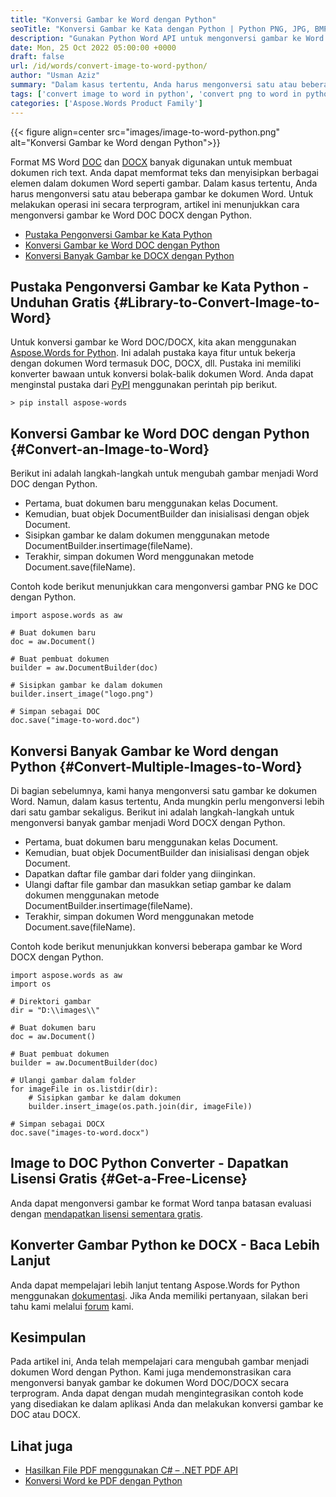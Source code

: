 ```yaml
---
title: "Konversi Gambar ke Word dengan Python"
seoTitle: "Konversi Gambar ke Kata dengan Python | Python PNG, JPG, BMP GIF ke Word | Asumsikan"
description: "Gunakan Python Word API untuk mengonversi gambar ke Word dengan Python. Konversi satu gambar atau beberapa gambar menjadi Word dengan Python."
date: Mon, 25 Oct 2022 05:00:00 +0000
draft: false
url: /id/words/convert-image-to-word-python/
author: "Usman Aziz"
summary: "Dalam kasus tertentu, Anda harus mengonversi satu atau beberapa gambar ke dokumen Word. Untuk melakukan operasi ini secara terprogram, artikel ini menunjukkan cara mengonversi gambar ke Word DOC DOCX dengan Python."
tags: ['convert image to word in python', 'convert png to word in python', 'convert jpg to word in python']
categories: ['Aspose.Words Product Family']
---
```


{{< figure align=center src="images/image-to-word-python.png" alt="Konversi Gambar ke Word dengan Python">}}

Format MS Word [DOC][1] dan [DOCX][9] banyak digunakan untuk membuat dokumen rich text. Anda dapat memformat teks dan menyisipkan berbagai elemen dalam dokumen Word seperti gambar. Dalam kasus tertentu, Anda harus mengonversi satu atau beberapa gambar ke dokumen Word. Untuk melakukan operasi ini secara terprogram, artikel ini menunjukkan cara mengonversi gambar ke Word DOC DOCX dengan Python.

* [Pustaka Pengonversi Gambar ke Kata Python](#Library-to-Convert-Image-to-Word)
* [Konversi Gambar ke Word DOC dengan Python](#Convert-an-Image-to-Word)
* [Konversi Banyak Gambar ke DOCX dengan Python](#Convert-Multiple-Images-to-Word)

## Pustaka Pengonversi Gambar ke Kata Python - Unduhan Gratis {#Library-to-Convert-Image-to-Word}

Untuk konversi gambar ke Word DOC/DOCX, kita akan menggunakan [Aspose.Words for Python][3]. Ini adalah pustaka kaya fitur untuk bekerja dengan dokumen Word termasuk DOC, DOCX, dll. Pustaka ini memiliki konverter bawaan untuk konversi bolak-balik dokumen Word. Anda dapat menginstal pustaka dari [PyPI][4] menggunakan perintah pip berikut.

```
> pip install aspose-words
```

## Konversi Gambar ke Word DOC dengan Python {#Convert-an-Image-to-Word}

Berikut ini adalah langkah-langkah untuk mengubah gambar menjadi Word DOC dengan Python.

* Pertama, buat dokumen baru menggunakan kelas Document.
* Kemudian, buat objek DocumentBuilder dan inisialisasi dengan objek Document.
* Sisipkan gambar ke dalam dokumen menggunakan metode DocumentBuilder.insertimage(fileName).
* Terakhir, simpan dokumen Word menggunakan metode Document.save(fileName).

Contoh kode berikut menunjukkan cara mengonversi gambar PNG ke DOC dengan Python.

```
import aspose.words as aw

# Buat dokumen baru
doc = aw.Document()

# Buat pembuat dokumen
builder = aw.DocumentBuilder(doc)

# Sisipkan gambar ke dalam dokumen
builder.insert_image("logo.png")

# Simpan sebagai DOC
doc.save("image-to-word.doc")
```

## Konversi Banyak Gambar ke Word dengan Python {#Convert-Multiple-Images-to-Word}

Di bagian sebelumnya, kami hanya mengonversi satu gambar ke dokumen Word. Namun, dalam kasus tertentu, Anda mungkin perlu mengonversi lebih dari satu gambar sekaligus. Berikut ini adalah langkah-langkah untuk mengonversi banyak gambar menjadi Word DOCX dengan Python.

* Pertama, buat dokumen baru menggunakan kelas Document.
* Kemudian, buat objek DocumentBuilder dan inisialisasi dengan objek Document.
* Dapatkan daftar file gambar dari folder yang diinginkan.
* Ulangi daftar file gambar dan masukkan setiap gambar ke dalam dokumen menggunakan metode DocumentBuilder.insertimage(fileName).
* Terakhir, simpan dokumen Word menggunakan metode Document.save(fileName).

Contoh kode berikut menunjukkan konversi beberapa gambar ke Word DOCX dengan Python.

```
import aspose.words as aw
import os

# Direktori gambar
dir = "D:\\images\\"

# Buat dokumen baru
doc = aw.Document()

# Buat pembuat dokumen
builder = aw.DocumentBuilder(doc)

# Ulangi gambar dalam folder
for imageFile in os.listdir(dir):
    # Sisipkan gambar ke dalam dokumen
    builder.insert_image(os.path.join(dir, imageFile))

# Simpan sebagai DOCX
doc.save("images-to-word.docx")
```

## Image to DOC Python Converter - Dapatkan Lisensi Gratis {#Get-a-Free-License}

Anda dapat mengonversi gambar ke format Word tanpa batasan evaluasi dengan [mendapatkan lisensi sementara gratis][5].

## Konverter Gambar Python ke DOCX - Baca Lebih Lanjut

Anda dapat mempelajari lebih lanjut tentang Aspose.Words for Python menggunakan [dokumentasi][6]. Jika Anda memiliki pertanyaan, silakan beri tahu kami melalui [forum][7] kami.

## Kesimpulan

Pada artikel ini, Anda telah mempelajari cara mengubah gambar menjadi dokumen Word dengan Python. Kami juga mendemonstrasikan cara mengonversi banyak gambar ke dokumen Word DOC/DOCX secara terprogram. Anda dapat dengan mudah mengintegrasikan contoh kode yang disediakan ke dalam aplikasi Anda dan melakukan konversi gambar ke DOC atau DOCX.

## Lihat juga

* [Hasilkan File PDF menggunakan C# – .NET PDF API](https://blog.aspose.com/id/pdf/create-pdf-files-using-csharp/)
* [Konversi Word ke PDF dengan Python](https://blog.aspose.com/id/words/convert-word-to-pdf-in-python/)


[1]: https://docs.fileformat.com/word-processing/doc/
[2]: https://docs.fileformat.com/image/png/
[3]: https://products.aspose.com/words/python-net/
[4]: https://pypi.org/project/aspose-words/
[5]: https://purchase.aspose.com/temporary-license/
[6]: https://docs.aspose.com/words/python-net/
[7]: https://forum.aspose.com/
[8]: https://docs.fileformat.com/image/jpeg/
[9]: https://docs.fileformat.com/word-processing/docx/




